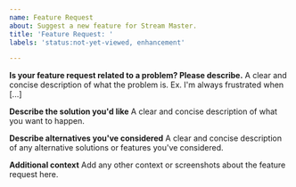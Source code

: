 ```yaml
---
name: Feature Request
about: Suggest a new feature for Stream Master.
title: 'Feature Request: '
labels: 'status:not-yet-viewed, enhancement'

---
```


<!---
Please make sure you submit all Pull Requests to the develop branch not the master branch.
--->

**Is your feature request related to a problem? Please describe.**
A clear and concise description of what the problem is. Ex. I'm always frustrated when [...]

**Describe the solution you'd like**
A clear and concise description of what you want to happen.

**Describe alternatives you've considered**
A clear and concise description of any alternative solutions or features you've considered.

**Additional context**
Add any other context or screenshots about the feature request here.
